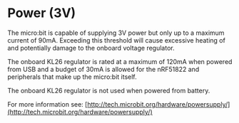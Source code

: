 # Power (3V)

The micro:bit is capable of supplying 3V power but only up to a maximum current of 90mA. Exceeding this threshold will cause excessive heating of and potentially damage to the onboard voltage regulator.

The onboard KL26 regulator is rated at a maximum of 120mA when powered from USB and a budget of 30mA is allowed for the nRF51822 and peripherals that make up the micro:bit itself.

The onboard KL26 regulator is not used when powered from battery.

For more information see: [http://tech.microbit.org/hardware/powersupply/](http://tech.microbit.org/hardware/powersupply/)